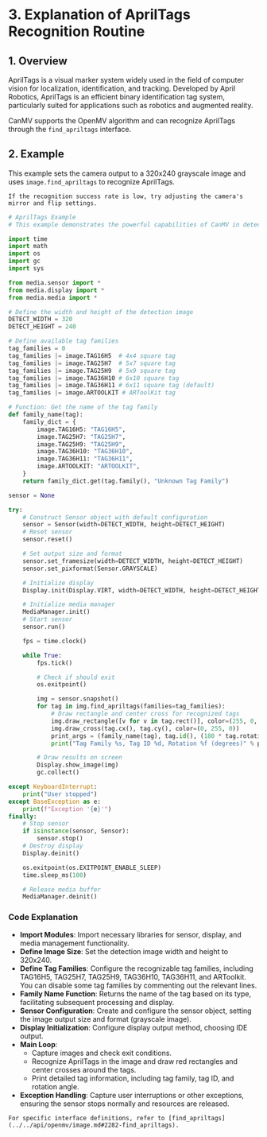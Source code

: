 # 3. Explanation of AprilTags Recognition Routine

## 1. Overview

AprilTags is a visual marker system widely used in the field of computer vision for localization, identification, and tracking. Developed by April Robotics, AprilTags is an efficient binary identification tag system, particularly suited for applications such as robotics and augmented reality.

CanMV supports the OpenMV algorithm and can recognize AprilTags through the `find_apriltags` interface.

## 2. Example

This example sets the camera output to a 320x240 grayscale image and uses `image.find_apriltags` to recognize AprilTags.

```{tip}
If the recognition success rate is low, try adjusting the camera's mirror and flip settings.
```

```python
# AprilTags Example
# This example demonstrates the powerful capabilities of CanMV in detecting April Tags.

import time
import math
import os
import gc
import sys

from media.sensor import *
from media.display import *
from media.media import *

# Define the width and height of the detection image
DETECT_WIDTH = 320
DETECT_HEIGHT = 240

# Define available tag families
tag_families = 0
tag_families |= image.TAG16H5  # 4x4 square tag
tag_families |= image.TAG25H7  # 5x7 square tag
tag_families |= image.TAG25H9  # 5x9 square tag
tag_families |= image.TAG36H10 # 6x10 square tag
tag_families |= image.TAG36H11 # 6x11 square tag (default)
tag_families |= image.ARTOOLKIT # ARToolKit tag

# Function: Get the name of the tag family
def family_name(tag):
    family_dict = {
        image.TAG16H5: "TAG16H5",
        image.TAG25H7: "TAG25H7",
        image.TAG25H9: "TAG25H9",
        image.TAG36H10: "TAG36H10",
        image.TAG36H11: "TAG36H11",
        image.ARTOOLKIT: "ARTOOLKIT",
    }
    return family_dict.get(tag.family(), "Unknown Tag Family")

sensor = None

try:
    # Construct Sensor object with default configuration
    sensor = Sensor(width=DETECT_WIDTH, height=DETECT_HEIGHT)
    # Reset sensor
    sensor.reset()

    # Set output size and format
    sensor.set_framesize(width=DETECT_WIDTH, height=DETECT_HEIGHT)
    sensor.set_pixformat(Sensor.GRAYSCALE)

    # Initialize display
    Display.init(Display.VIRT, width=DETECT_WIDTH, height=DETECT_HEIGHT, fps=100)

    # Initialize media manager
    MediaManager.init()
    # Start sensor
    sensor.run()

    fps = time.clock()

    while True:
        fps.tick()

        # Check if should exit
        os.exitpoint()

        img = sensor.snapshot()
        for tag in img.find_apriltags(families=tag_families):
            # Draw rectangle and center cross for recognized tags
            img.draw_rectangle([v for v in tag.rect()], color=(255, 0, 0))
            img.draw_cross(tag.cx(), tag.cy(), color=(0, 255, 0))
            print_args = (family_name(tag), tag.id(), (180 * tag.rotation()) / math.pi)
            print("Tag Family %s, Tag ID %d, Rotation %f (degrees)" % print_args)

        # Draw results on screen
        Display.show_image(img)
        gc.collect()

except KeyboardInterrupt:
    print("User stopped")
except BaseException as e:
    print(f"Exception '{e}'")
finally:
    # Stop sensor
    if isinstance(sensor, Sensor):
        sensor.stop()
    # Destroy display
    Display.deinit()

    os.exitpoint(os.EXITPOINT_ENABLE_SLEEP)
    time.sleep_ms(100)

    # Release media buffer
    MediaManager.deinit()
```

### Code Explanation

- **Import Modules**: Import necessary libraries for sensor, display, and media management functionality.
- **Define Image Size**: Set the detection image width and height to 320x240.
- **Define Tag Families**: Configure the recognizable tag families, including TAG16H5, TAG25H7, TAG25H9, TAG36H10, TAG36H11, and ARToolkit. You can disable some tag families by commenting out the relevant lines.
- **Family Name Function**: Returns the name of the tag based on its type, facilitating subsequent processing and display.
- **Sensor Configuration**: Create and configure the sensor object, setting the image output size and format (grayscale image).
- **Display Initialization**: Configure display output method, choosing IDE output.
- **Main Loop**:
  - Capture images and check exit conditions.
  - Recognize AprilTags in the image and draw red rectangles and center crosses around the tags.
  - Print detailed tag information, including tag family, tag ID, and rotation angle.
- **Exception Handling**: Capture user interruptions or other exceptions, ensuring the sensor stops normally and resources are released.

```{admonition} Tip
For specific interface definitions, refer to [find_apriltags](../../api/openmv/image.md#2282-find_apriltags).
```
